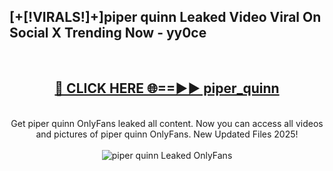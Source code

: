 <h2>[+[!VIRALS!]+]piper quinn Leaked Video Viral On Social X Trending Now - yy0ce</h2>
<br>
<div align="center">
<h2><a href="https://libra.edu.pl?piper_quinn" rel="nofollow">🔴 CLICK HERE 🌐==►► piper_quinn</a></h2>
<br>
Get piper quinn OnlyFans leaked all content. Now you can access all videos and pictures of piper quinn OnlyFans. New Updated Files 2025!
<br>
<br>
<a href="https://libra.edu.pl?piper_quinn" rel="nofollow" data-target="animated-image.originalLink"><img src="https://i.ibb.co.com/WyWwxjT/player-gif2.gif" alt="piper quinn Leaked OnlyFans" style="max-width: 100%; display: inline-block;" data-target="animated-image.originalImage"></a>
</div>
<br>